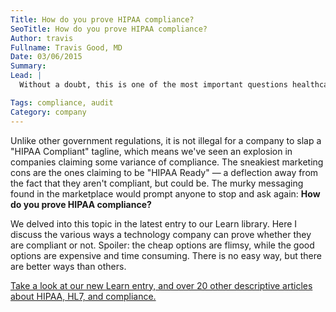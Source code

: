 ```yaml
---
Title: How do you prove HIPAA compliance?
SeoTitle: How do you prove HIPAA compliance?
Author: travis
Fullname: Travis Good, MD
Date: 03/06/2015
Summary: 
Lead: |
  Without a doubt, this is one of the most important questions healthcare companies need to ask themselves and their partners: _How to prove HIPAA compliance?_

Tags: compliance, audit
Category: company
---
```

Unlike other government regulations, it is not illegal for a company to slap a "HIPAA Compliant" tagline, which means we've seen an explosion in companies claiming some variance of compliance. The sneakiest marketing cons are the ones claiming to be "HIPAA Ready" — a deflection away from the fact that they aren't compliant, but could be. The murky messaging found in the marketplace would prompt anyone to stop and ask again: **How do you prove HIPAA compliance?**

We delved into this topic in the latest entry to our Learn library. Here I discuss the various ways a technology company can prove whether they are compliant or not. Spoiler: the cheap options are flimsy, while the good options are expensive and time consuming. There is no easy way, but there are better ways than others.

[Take a look at our new Learn entry, and over 20 other descriptive articles about HIPAA, HL7, and compliance.](https://catalyze.io/learn/proving-hipaa-compliance)
